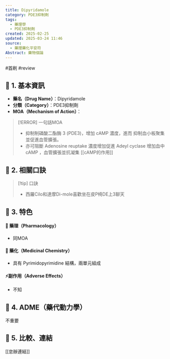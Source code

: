 ```yaml
---
title: Dipyridamole
category: PDE3抑制劑
tags:
  - 藥理學
  - PDE3抑制劑
created: 2025-02-25
updated: 2025-03-24 11:46
source:
  - 藥理藥化平安符
Abstract: 藥物個論
---
```

#首刷 #review 
## 🔹 1. 基本資訊
- **藥名（Drug Name）**：Dipyridamole
- **分類（Category）**：PDE3抑制劑
- **MOA（Mechanism of Action）**：
> [!ERROR] 一句話MOA
> - 抑制制磷酸二酯酶 3 (PDE3)，增加 cAMP 濃度，進而 抑制血小板聚集並促進血管擴張。
> - 亦可阻斷 Adenosine reuptake 濃度增加促進 Adeyl cyclase 增加血中 cAMP ，血管擴張並抗凝集
[[cAMP的作用]]
## 🔹 2. 相關口訣
> [!tip] 口訣
> - 西羅Cilo和達摩Di-mole喜歡坐在皮P椅DE上3聊天

## 🔹 3. 特色
#### 🧪 藥理（Pharmacology）

- 同MOA

#### 🧬 藥化（Medicinal Chemistry）

- 具有 Pyrimidopyrimidine 結構，兩單元組成

#### ⚡副作用（Adverse Effects）
- 不知


## 🔹 4. ADME（藥代動力學）
 不重要
## 🔹 5. 比較、連結

[[怠辦連結]]